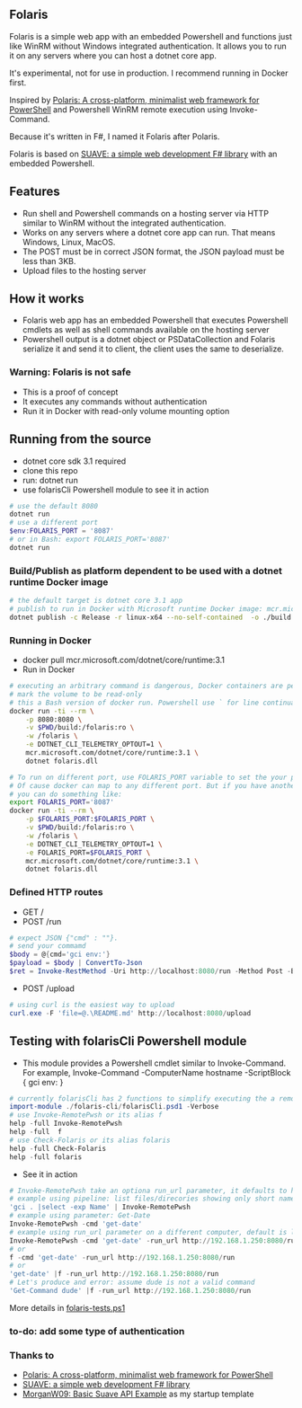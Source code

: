 ﻿
## Folaris

Folaris is a simple web app with an embedded Powershell and functions just like WinRM without Windows integrated authentication. It allows you to run it on any servers where you can host a dotnet core app.

It's experimental, not for use in production. I recommend running in Docker first.

Inspired by [Polaris: A cross-platform, minimalist web framework for PowerShell](https://github.com/PowerShell/Polaris) and Powershell WinRM remote execution using Invoke-Command.

Because it's written in F#, I named it Folaris after Polaris.

Folaris is based on [SUAVE: a simple web development F# library](https://github.com/SuaveIO/suave) with an embedded Powershell.

## Features

* Run shell and Powershell commands on a hosting server via HTTP similar to WinRM without the integrated authentication.
* Works on any servers where a dotnet core app can run. That means Windows, Linux, MacOS.
* The POST must be in correct JSON format, the JSON payload must be less than 3KB.
* Upload files to the hosting server

## How it works

* Folaris web app has an embedded Powershell that executes Powershell cmdlets as well as shell commands available on the hosting server
* Powershell output is a dotnet object or PSDataCollection<PSObject> and Folaris serialize it and send it to client, the client uses the same to deserialize.

### Warning: Folaris is not safe

* This is a proof of concept
* It executes any commands without authentication
* Run it in Docker with read-only volume mounting option

## Running from the source

* dotnet core sdk 3.1 required
* clone this repo
* run: dotnet run
* use folarisCli Powershell module to see it in action
```powershell
# use the default 8080
dotnet run
# use a different port
$env:FOLARIS_PORT = '8087'
# or in Bash: export FOLARIS_PORT='8087'
dotnet run
```

### Build/Publish as platform dependent to be used with a dotnet runtime Docker image

```bash
# the default target is dotnet core 3.1 app
# publish to run in Docker with Microsoft runtime Docker image: mcr.microsoft.com/dotnet/core/runtime:3.1
dotnet publish -c Release -r linux-x64 --no-self-contained  -o ./build
```

### Running in Docker

* docker pull mcr.microsoft.com/dotnet/core/runtime:3.1
* Run in Docker

```bash
# executing an arbitrary command is dangerous, Docker containers are perfect for testing
# mark the volume to be read-only
# this a Bash version of docker run. Powershell use ` for line continuation
docker run -ti --rm \
	-p 8080:8080 \
	-v $PWD/build:/folaris:ro \
	-w /folaris \
	-e DOTNET_CLI_TELEMETRY_OPTOUT=1 \
	mcr.microsoft.com/dotnet/core/runtime:3.1 \
	dotnet folaris.dll

# To run on different port, use FOLARIS_PORT variable to set the your port
# Of cause docker can map to any different port. But if you have another container already using port 8080 internally
# you can do something like:
export FOLARIS_PORT='8087'
docker run -ti --rm \
	-p $FOLARIS_PORT:$FOLARIS_PORT \
	-v $PWD/build:/folaris:ro \
	-w /folaris \
	-e DOTNET_CLI_TELEMETRY_OPTOUT=1 \
	-e FOLARIS_PORT=$FOLARIS_PORT \
	mcr.microsoft.com/dotnet/core/runtime:3.1 \
	dotnet folaris.dll
```

### Defined HTTP routes

* GET / 
* POST /run
```powershell
# expect JSON {"cmd" : ""}. 
# send your commamd
$body = @{cmd='gci env:'}
$payload = $body | ConvertTo-Json
$ret = Invoke-RestMethod -Uri http://localhost:8080/run -Method Post -Body $payload
```
* POST /upload
```powershell
# using curl is the easiest way to upload
curl.exe -F 'file=@.\README.md' http://localhost:8080/upload
```

## Testing with folarisCli Powershell module

* This module provides a Powershell cmdlet similar to Invoke-Command. For example, Invoke-Command -ComputerName hostname -ScriptBlock { gci env: }

```powershell
# currently folarisCli has 2 functions to simplify executing the a remote command
import-module ./folaris-cli/folarisCli.psd1 -Verbose
# use Invoke-RemotePwsh or its alias f
help -full Invoke-RemotePwsh
help -full  f
# use Check-Folaris or its alias folaris
help -full Check-Folaris
help -full folaris
```
* See it in action

```powershell
# Invoke-RemotePwsh take an optiona run_url parameter, it defaults to http://localhost:8080/run
# example using pipeline: list files/direcories showing only short names
'gci . |select -exp Name' | Invoke-RemotePwsh
# example using parameter: Get-Date
Invoke-RemotePwsh -cmd 'get-date'
# example using run_url parameter on a different computer, default is localhost
Invoke-RemotePwsh -cmd 'get-date' -run_url http://192.168.1.250:8080/run
# or 
f -cmd 'get-date' -run_url http://192.168.1.250:8080/run
# or
'get-date' |f -run_url http://192.168.1.250:8080/run
# Let's produce and error: assume dude is not a valid command
'Get-Command dude' |f -run_url http://192.168.1.250:8080/run
```

More details in [folaris-tests.ps1 ](folaris-tests.ps1)

### to-do: add some type of authentication

### Thanks to

* [Polaris: A cross-platform, minimalist web framework for PowerShell](https://github.com/PowerShell/Polaris) 
* [SUAVE: a simple web development F# library](https://github.com/SuaveIO/suave)
* [MorganW09: Basic Suave API Example](https://github.com/MorganW09/SuaveAPI) as my startup template
